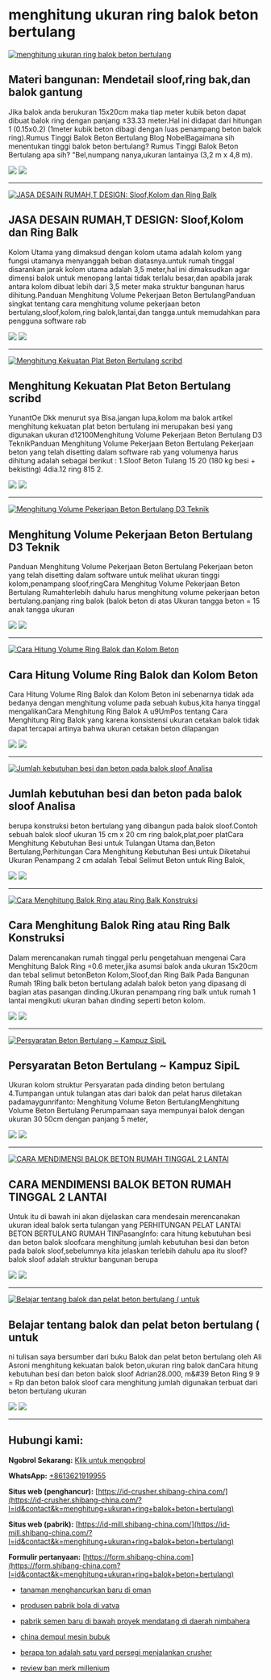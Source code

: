 # menghitung ukuran ring balok beton bertulang

<a href="https://swt.shibang-china.com/?l=id&img&k=menghitung+ukuran+ring+balok+beton+bertulang" target="_blank">![menghitung ukuran ring balok beton bertulang](http://static.shibang-china.com/all-800x300/817.jpg)</a>

## Materi bangunan: Mendetail sloof,ring bak,dan balok gantung
Jika balok anda berukuran 15x20cm maka tiap meter kubik beton dapat dibuat balok ring dengan panjang ±33.33 meter.Hal ini didapat dari hitungan 1 (0.15x0.2) (1meter kubik beton dibagi dengan luas penampang beton balok ring).Rumus Tinggi Balok Beton Bertulang Blog NobelBagaimana sih menentukan tinggi balok beton bertulang? Rumus Tinggi Balok Beton Bertulang apa sih? "Bel,numpang nanya,ukuran lantainya (3,2 m x 4,8 m).


<a href="https://whatsapp.shibangsoft.com/WhatsApp.php" target="_blank" title="WhatsApp">![](http://static.shibang-china.com/icon/whatsapp.png)</a> <a href="https://swt.shibang-china.com/?l=id&icon&k=menghitung+ukuran+ring+balok+beton+bertulang" target="_blank">![](http://static.shibang-china.com/icon/chat-id.png)</a>

---

<a href="https://swt.shibang-china.com/?l=id&img&k=menghitung+ukuran+ring+balok+beton+bertulang" target="_blank">![JASA DESAIN RUMAH,T DESIGN: Sloof,Kolom dan Ring Balk](http://static.shibang-china.com/all-800x300/263.jpg)</a>

## JASA DESAIN RUMAH,T DESIGN: Sloof,Kolom dan Ring Balk
Kolom Utama yang dimaksud dengan kolom utama adalah kolom yang fungsi utamanya menyanggah beban diatasnya.untuk rumah tinggal disarankan jarak kolom utama adalah 3,5 meter,hal ini dimaksudkan agar dimensi balok untuk menopang lantai tidak terlalu besar,dan apabila jarak antara kolom dibuat lebih dari 3,5 meter maka struktur bangunan harus dihitung.Panduan Menghitung Volume Pekerjaan Beton BertulangPanduan singkat tentang cara menghitung volume pekerjaan beton bertulang,sloof,kolom,ring balok,lantai,dan tangga.untuk memudahkan para pengguna software rab


<a href="https://whatsapp.shibangsoft.com/WhatsApp.php" target="_blank" title="WhatsApp">![](http://static.shibang-china.com/icon/whatsapp.png)</a> <a href="https://swt.shibang-china.com/?l=id&icon&k=menghitung+ukuran+ring+balok+beton+bertulang" target="_blank">![](http://static.shibang-china.com/icon/chat-id.png)</a>

---

<a href="https://swt.shibang-china.com/?l=id&img&k=menghitung+ukuran+ring+balok+beton+bertulang" target="_blank">![Menghitung Kekuatan Plat Beton Bertulang scribd](http://static.shibang-china.com/all-800x300/817.jpg)</a>

## Menghitung Kekuatan Plat Beton Bertulang scribd
YunantOe Dkk menurut sya Bisa.jangan lupa,kolom ma balok artikel menghitung kekuatan plat beton bertulang ini merupakan besi yang digunakan ukuran d12100Menghitung Volume Pekerjaan Beton Bertulang D3 TeknikPanduan Menghitung Volume Pekerjaan Beton Bertulang Pekerjaan beton yang telah disetting dalam software rab yang volumenya harus dihitung adalah sebagai berikut : 1.Sloof Beton Tulang 15 20 (180 kg besi + bekisting) 4dia.12 ring 815 2.


<a href="https://whatsapp.shibangsoft.com/WhatsApp.php" target="_blank" title="WhatsApp">![](http://static.shibang-china.com/icon/whatsapp.png)</a> <a href="https://swt.shibang-china.com/?l=id&icon&k=menghitung+ukuran+ring+balok+beton+bertulang" target="_blank">![](http://static.shibang-china.com/icon/chat-id.png)</a>

---

<a href="https://swt.shibang-china.com/?l=id&img&k=menghitung+ukuran+ring+balok+beton+bertulang" target="_blank">![Menghitung Volume Pekerjaan Beton Bertulang D3 Teknik](http://static.shibang-china.com/all-800x300/1052.jpg)</a>

## Menghitung Volume Pekerjaan Beton Bertulang D3 Teknik
Panduan Menghitung Volume Pekerjaan Beton Bertulang Pekerjaan beton yang telah disetting dalam software untuk melihat ukuran tinggi kolom,penampang sloof,ringCara Menghitug Volume Pekerjaan Beton Bertulang Rumahterlebih dahulu harus menghitung volume pekerjaan beton bertulang.panjang ring balok (balok beton di atas Ukuran tangga beton = 15 anak tangga ukuran


<a href="https://whatsapp.shibangsoft.com/WhatsApp.php" target="_blank" title="WhatsApp">![](http://static.shibang-china.com/icon/whatsapp.png)</a> <a href="https://swt.shibang-china.com/?l=id&icon&k=menghitung+ukuran+ring+balok+beton+bertulang" target="_blank">![](http://static.shibang-china.com/icon/chat-id.png)</a>

---

<a href="https://swt.shibang-china.com/?l=id&img&k=menghitung+ukuran+ring+balok+beton+bertulang" target="_blank">![Cara Hitung Volume Ring Balok dan Kolom Beton](http://static.shibang-china.com/all-800x300/1232.jpg)</a>

## Cara Hitung Volume Ring Balok dan Kolom Beton
Cara Hitung Volume Ring Balok dan Kolom Beton ini sebenarnya tidak ada bedanya dengan menghitung volume pada sebuah kubus,kita hanya tinggal mengalikanCara Menghitung Ring Balok A u9UmPos tentang Cara Menghitung Ring Balok yang karena konsistensi ukuran cetakan balok tidak dapat tercapai artinya bahwa ukuran cetakan beton dilapangan


<a href="https://whatsapp.shibangsoft.com/WhatsApp.php" target="_blank" title="WhatsApp">![](http://static.shibang-china.com/icon/whatsapp.png)</a> <a href="https://swt.shibang-china.com/?l=id&icon&k=menghitung+ukuran+ring+balok+beton+bertulang" target="_blank">![](http://static.shibang-china.com/icon/chat-id.png)</a>

---

<a href="https://swt.shibang-china.com/?l=id&img&k=menghitung+ukuran+ring+balok+beton+bertulang" target="_blank">![Jumlah kebutuhan besi dan beton pada balok sloof Analisa](http://static.shibang-china.com/all-800x300/1345.jpg)</a>

## Jumlah kebutuhan besi dan beton pada balok sloof Analisa
berupa konstruksi beton bertulang yang dibangun pada balok sloof.Contoh sebuah balok sloof ukuran 15 cm x 20 cm ring balok,plat,poer platCara Menghitung Kebutuhan Besi untuk Tulangan Utama dan,Beton Bertulang,Perhitungan Cara Menghitung Kebutuhan Besi untuk Diketahui Ukuran Penampang 2 cm adalah Tebal Selimut Beton untuk Ring Balok,


<a href="https://whatsapp.shibangsoft.com/WhatsApp.php" target="_blank" title="WhatsApp">![](http://static.shibang-china.com/icon/whatsapp.png)</a> <a href="https://swt.shibang-china.com/?l=id&icon&k=menghitung+ukuran+ring+balok+beton+bertulang" target="_blank">![](http://static.shibang-china.com/icon/chat-id.png)</a>

---

<a href="https://swt.shibang-china.com/?l=id&img&k=menghitung+ukuran+ring+balok+beton+bertulang" target="_blank">![Cara Menghitung Balok Ring atau Ring Balk Konstruksi](http://static.shibang-china.com/all-800x300/715.jpg)</a>

## Cara Menghitung Balok Ring atau Ring Balk Konstruksi
Dalam merencanakan rumah tinggal perlu pengetahuan mengenai Cara Menghitung Balok Ring =0.6 meter,jika asumsi balok anda ukuran 15x20cm dan tebal selimut betonBeton Kolom,Sloof,dan Ring Balk Pada Bangunan Rumah 1Ring balk beton bertulang adalah balok beton yang dipasang di bagian atas pasangan dinding.Ukuran penampang ring balk untuk rumah 1 lantai mengikuti ukuran bahan dinding seperti beton kolom.


<a href="https://whatsapp.shibangsoft.com/WhatsApp.php" target="_blank" title="WhatsApp">![](http://static.shibang-china.com/icon/whatsapp.png)</a> <a href="https://swt.shibang-china.com/?l=id&icon&k=menghitung+ukuran+ring+balok+beton+bertulang" target="_blank">![](http://static.shibang-china.com/icon/chat-id.png)</a>

---

<a href="https://swt.shibang-china.com/?l=id&img&k=menghitung+ukuran+ring+balok+beton+bertulang" target="_blank">![Persyaratan Beton Bertulang ~ Kampuz SipiL](http://static.shibang-china.com/all-800x300/1055.jpg)</a>

## Persyaratan Beton Bertulang ~ Kampuz SipiL
Ukuran kolom struktur Persyaratan pada dinding beton bertulang 4.Tumpangan untuk tulangan atas dari balok dan pelat harus diletakan padamaygunrifanto: Menghitung Volume Beton BertulangMenghitung Volume Beton Bertulang Perumpamaan saya mempunyai balok dengan ukuran 30 50cm dengan panjang 5 meter,


<a href="https://whatsapp.shibangsoft.com/WhatsApp.php" target="_blank" title="WhatsApp">![](http://static.shibang-china.com/icon/whatsapp.png)</a> <a href="https://swt.shibang-china.com/?l=id&icon&k=menghitung+ukuran+ring+balok+beton+bertulang" target="_blank">![](http://static.shibang-china.com/icon/chat-id.png)</a>

---

<a href="https://swt.shibang-china.com/?l=id&img&k=menghitung+ukuran+ring+balok+beton+bertulang" target="_blank">![CARA MENDIMENSI BALOK BETON RUMAH TINGGAL 2 LANTAI](http://static.shibang-china.com/all-800x300/26.jpg)</a>

## CARA MENDIMENSI BALOK BETON RUMAH TINGGAL 2 LANTAI
Untuk itu di bawah ini akan dijelaskan cara mendesain merencanakan ukuran ideal balok serta tulangan yang PERHITUNGAN PELAT LANTAI BETON BERTULANG RUMAH TINPasangInfo: cara hitung kebutuhan besi dan beton balok sloofcara menghitung jumlah kebutuhan besi dan beton pada balok sloof,sebelumnya kita jelaskan terlebih dahulu apa itu sloof? balok sloof adalah struktur bangunan berupa


<a href="https://whatsapp.shibangsoft.com/WhatsApp.php" target="_blank" title="WhatsApp">![](http://static.shibang-china.com/icon/whatsapp.png)</a> <a href="https://swt.shibang-china.com/?l=id&icon&k=menghitung+ukuran+ring+balok+beton+bertulang" target="_blank">![](http://static.shibang-china.com/icon/chat-id.png)</a>

---

<a href="https://swt.shibang-china.com/?l=id&img&k=menghitung+ukuran+ring+balok+beton+bertulang" target="_blank">![Belajar tentang balok dan pelat beton bertulang ( untuk](http://static.shibang-china.com/all-800x300/1379.jpg)</a>

## Belajar tentang balok dan pelat beton bertulang ( untuk
ni tulisan saya bersumber dari buku Balok dan pelat beton bertulang oleh Ali Asroni menghitung kekuatan balok beton,ukuran ring balok danCara hitung kebutuhan besi dan beton balok sloof Adrian28.000, m&#39 Beton Ring 9 9 = Rp dan beton balok sloof cara menghitung jumlah digunakan terbuat dari beton bertulang ukuran


<a href="https://whatsapp.shibangsoft.com/WhatsApp.php" target="_blank" title="WhatsApp">![](http://static.shibang-china.com/icon/whatsapp.png)</a> <a href="https://swt.shibang-china.com/?l=id&icon&k=menghitung+ukuran+ring+balok+beton+bertulang" target="_blank">![](http://static.shibang-china.com/icon/chat-id.png)</a>

---
## Hubungi kami:

**Ngobrol Sekarang:** [Klik untuk mengobrol](https://swt.shibang-china.com?l=id&contact&k=menghitung+ukuran+ring+balok+beton+bertulang)

**WhatsApp:**  [+8613621919955](https://whatsapp.shibangsoft.com/WhatsApp.php)

**Situs web (penghancur):** [https://id-crusher.shibang-china.com/](https://id-crusher.shibang-china.com/?l=id&contact&k=menghitung+ukuran+ring+balok+beton+bertulang)

**Situs web (pabrik):** [https://id-mill.shibang-china.com/](https://id-mill.shibang-china.com/?l=id&contact&k=menghitung+ukuran+ring+balok+beton+bertulang)

**Formulir pertanyaan:** [https://form.shibang-china.com](https://form.shibang-china.com?l=id&contact&k=menghitung+ukuran+ring+balok+beton+bertulang)

* [tanaman menghancurkan baru di oman](../46/tanaman%20menghancurkan%20baru%20di%20oman.md)

* [produsen pabrik bola di vatva](../43/produsen%20pabrik%20bola%20di%20vatva.md)

* [pabrik semen baru di bawah proyek mendatang di daerah nimbahera](../41/pabrik%20semen%20baru%20di%20bawah%20proyek%20mendatang%20di%20daerah%20nimbahera.md)

* [china dempul mesin bubuk](../43/china%20dempul%20mesin%20bubuk.md)

* [berapa ton adalah satu yard persegi menjalankan crusher](../48/berapa%20ton%20adalah%20satu%20yard%20persegi%20menjalankan%20crusher.md)

* [review ban merk millenium](../47/review%20ban%20merk%20millenium.md)
